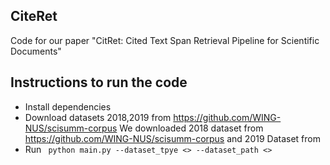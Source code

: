 ## CiteRet
Code for our paper "CitRet: Cited Text Span Retrieval Pipeline for Scientific Documents"

## Instructions to run the code
* Install dependencies
* Download datasets 2018,2019 from https://github.com/WING-NUS/scisumm-corpus
We downloaded 2018 dataset from https://github.com/WING-NUS/scisumm-corpus and 2019 Dataset from 
* Run 
``` python main.py --dataset_tpye <> --dataset_path <>```
